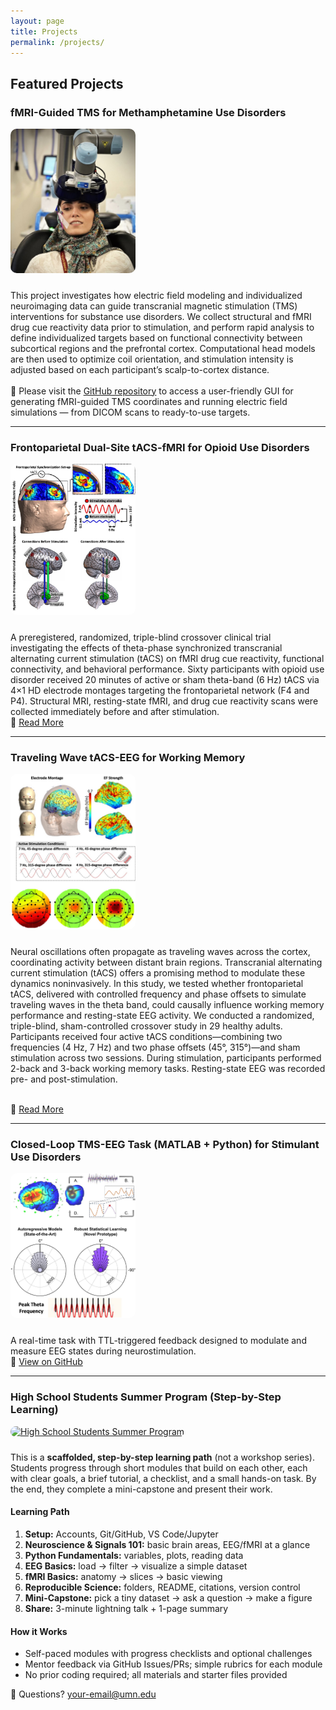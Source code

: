 ```yaml
---
layout: page
title: Projects
permalink: /projects/
---
```


## Featured Projects

### fMRI-Guided TMS for Methamphetamine Use Disorders
<a href="/assets/images/project1.jpg" target="_blank">
  <img src="/assets/images/project1.jpg" alt="Personalized NIBS" width="200" style="border-radius: 10px; margin-bottom: 10px;">
</a>

<p>
This project investigates how electric field modeling and individualized neuroimaging data can guide transcranial magnetic stimulation (TMS) interventions for substance use disorders. We collect structural and fMRI drug cue reactivity data prior to stimulation, and perform rapid analysis to define individualized targets based on functional connectivity between subcortical regions and the prefrontal cortex. Computational head models are then used to optimize coil orientation, and stimulation intensity is adjusted based on each participant’s scalp-to-cortex distance.
<br><br>
🧰 Please visit the <a href="https://github.com/SoleimaniGhazaleh/fmri-guided-TMS-GUI" target="_blank">GitHub repository</a> to access a user-friendly GUI for generating fMRI-guided TMS coordinates and running electric field simulations — from DICOM scans to ready-to-use targets.
</p>


---

### Frontoparietal Dual-Site tACS-fMRI for Opioid Use Disorders

<a href="https://example.com/tacs-working-memory" target="_blank">
  <img src="/assets/images/project2.jpg" alt="Theta tACS" width="200" style="border-radius: 10px; margin-bottom: 10px;">
</a>

<p>
A preregistered, randomized, triple-blind crossover clinical trial investigating the effects of theta-phase synchronized transcranial alternating current stimulation (tACS) on fMRI drug cue reactivity, functional connectivity, and behavioral performance. Sixty participants with opioid use disorder received 20 minutes of active or sham theta-band (6 Hz) tACS via 4×1 HD electrode montages targeting the frontoparietal network (F4 and P4). Structural MRI, resting-state fMRI, and drug cue reactivity scans were collected immediately before and after stimulation.
<br>
🔗 <a href="https://example.com/tacs-working-memory" target="_blank">Read More</a>
</p>

---

### Traveling Wave tACS-EEG for Working Memory

<a href="https://example.com/tacs-working-memory" target="_blank">
  <img src="/assets/images/project3.jpg" alt="Theta tACS" width="200" style="border-radius: 10px; margin-bottom: 10px;">
</a>

<p>

Neural oscillations often propagate as traveling waves across the cortex, coordinating activity between distant brain regions. Transcranial alternating current stimulation (tACS) offers a promising method to modulate these dynamics noninvasively. In this study, we tested whether frontoparietal tACS, delivered with controlled frequency and phase offsets to simulate traveling waves in the theta band, could causally influence working memory performance and resting-state EEG activity. We conducted a randomized, triple-blind, sham-controlled crossover study in 29 healthy adults. Participants received four active tACS conditions—combining two frequencies (4 Hz, 7 Hz) and two phase offsets (45°, 315°)—and sham stimulation across two sessions. During stimulation, participants performed 2-back and 3-back working memory tasks. Resting-state EEG was recorded pre- and post-stimulation.

<br>
🔗 <a href="https://example.com/tacs-working-memory" target="_blank">Read More</a>
</p>

---

### Closed-Loop TMS-EEG Task (MATLAB + Python) for Stimulant Use Disorders

<a href="https://github.com/SoleimaniGhazaleh/ClosedLoop_Task" target="_blank">
  <img src="/assets/images/project4.jpg" alt="Closed Loop Task" width="200" style="border-radius: 10px; margin-bottom: 10px;">
</a>

<p>
A real-time task with TTL-triggered feedback designed to modulate and measure EEG states during neurostimulation.
<br>
🔗 <a href="https://github.com/SoleimaniGhazaleh/ClosedLoop_Task" target="_blank">View on GitHub</a>
</p>

---

### High School Students Summer Program (Step-by-Step Learning)

<a href="/assets/images/hs-summer.jpg" target="_blank">
  <img src="/assets/images/hs-summer.jpg" alt="High School Students Summer Program" width="200" style="border-radius: 10px; margin-bottom: 10px;">
</a>

<p>
This is a <strong>scaffolded, step-by-step learning path</strong> (not a workshop series). Students progress through short modules that build on each other, each with clear goals, a brief tutorial, a checklist, and a small hands-on task. By the end, they complete a mini-capstone and present their work.
</p>

<h4>Learning Path</h4>
<ol>
  <li><strong>Setup:</strong> Accounts, Git/GitHub, VS Code/Jupyter</li>
  <li><strong>Neuroscience & Signals 101:</strong> basic brain areas, EEG/fMRI at a glance</li>
  <li><strong>Python Fundamentals:</strong> variables, plots, reading data</li>
  <li><strong>EEG Basics:</strong> load → filter → visualize a simple dataset</li>
  <li><strong>fMRI Basics:</strong> anatomy → slices → basic viewing</li>
  <li><strong>Reproducible Science:</strong> folders, README, citations, version control</li>
  <li><strong>Mini-Capstone:</strong> pick a tiny dataset → ask a question → make a figure</li>
  <li><strong>Share:</strong> 3-minute lightning talk + 1-page summary</li>
</ol>

<h4>How it Works</h4>
<ul>
  <li>Self-paced modules with progress checklists and optional challenges</li>
  <li>Mentor feedback via GitHub Issues/PRs; simple rubrics for each module</li>
  <li>No prior coding required; all materials and starter files provided</li>
</ul>

<p>
📩 Questions? <a href="mailto:your-email@umn.edu">your-email@umn.edu</a>
</p>
